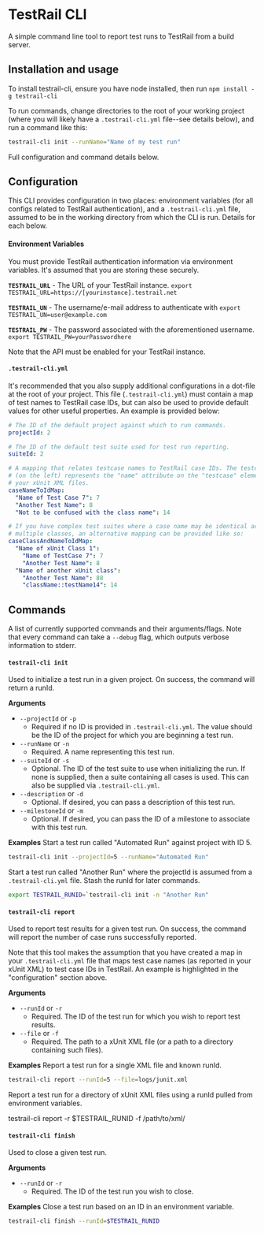 # TestRail CLI

A simple command line tool to report test runs to TestRail from a build server.


## Installation and usage

To install testrail-cli, ensure you have node installed, then run
`npm install -g testrail-cli`

To run commands, change directories to the root of your working project (where
you will likely have a `.testrail-cli.yml` file--see details below), and run a
command like this:

```sh
testrail-cli init --runName="Name of my test run"
```

Full configuration and command details below.


## Configuration

This CLI provides configuration in two places: environment variables (for all
configs related to TestRail authentication), and a `.testrail-cli.yml` file,
assumed to be in the working directory from which the CLI is run. Details for
each below.

#### Environment Variables

You must provide TestRail authentication information via environment variables.
It's assumed that you are storing these securely.

__`TESTRAIL_URL`__ - The URL of your TestRail instance.
`export TESTRAIL_URL=https://[yourinstance].testrail.net`

__`TESTRAIL_UN`__ - The username/e-mail address to authenticate with
`export TESTRAIL_UN=user@example.com`

__`TESTRAIL_PW`__ - The password associated with the aforementioned username.
`export TESTRAIL_PW=yourPasswordhere`

Note that the API must be enabled for your TestRail instance.

#### `.testrail-cli.yml`

It's recommended that you also supply additional configurations in a dot-file
at the root of your project. This file (`.testrail-cli.yml`) must contain a map
of test names to TestRail case IDs, but can also be used to provide default
values for other useful properties. An example is provided below:

```yaml
# The ID of the default project against which to run commands.
projectId: 2

# The ID of the default test suite used for test run reporting.
suiteId: 2

# A mapping that relates testcase names to TestRail case IDs. The testcase name
# (on the left) represents the "name" attribute on the "testcase" element in
# your xUnit XML files.
caseNameToIdMap:
  "Name of Test Case 7": 7
  "Another Test Name": 8
  "Not to be confused with the class name": 14

# If you have complex test suites where a case name may be identical across
# multiple classes, an alternative mapping can be provided like so:
caseClassAndNameToIdMap:
  "Name of xUnit Class 1":
    "Name of TestCase 7": 7
    "Another Test Name": 8
  "Name of another xUnit class":
    "Another Test Name": 88
    "className::testName14": 14
```


## Commands

A list of currently supported commands and their arguments/flags. Note that
every command can take a `--debug` flag, which outputs verbose information to
stderr.

#### `testrail-cli init`

Used to initialize a test run in a given project. On success, the command will
return a runId.

__Arguments__
- `--projectId` or `-p`
  - Required if no ID is provided in `.testrail-cli.yml`. The value should
    be the ID of the project for which you are beginning a test run.
- `--runName` or `-n`
  - Required. A name representing this test run.
- `--suiteId` or `-s`
  - Optional. The ID of the test suite to use when initializing the run. If
    none is supplied, then a suite containing all cases is used. This can
    also be supplied via `.testrail-cli.yml`.
- `--description` or `-d`
  - Optional. If desired, you can pass a description of this test run.
- `--milestoneId` or `-m`
  - Optional. If desired, you can pass the ID of a milestone to associate
    with this test run.

__Examples__
Start a test run called "Automated Run" against project with ID 5.
```sh
testrail-cli init --projectId=5 --runName="Automated Run"
```

Start a test run called "Another Run" where the projectId is assumed from a
`.testrail-cli.yml` file. Stash the runId for later commands.
```sh
export TESTRAIL_RUNID=`testrail-cli init -n "Another Run"
```

#### `testrail-cli report`

Used to report test results for a given test run. On success, the command will
report the number of case runs successfully reported.

Note that this tool makes the assumption that you have created a map in your
`.testrail-cli.yml` file that maps test case names (as reported in your xUnit
XML) to test case IDs in TestRail. An example is highlighted in the
"configuration" section above.

__Arguments__
- `--runId` or `-r`
  - Required. The ID of the test run for which you wish to report test results.
- `--file` or `-f`
  - Required. The path to a xUnit XML file (or a path to a directory containing
    such files).

__Examples__
Report a test run for a single XML file and known runId.
```sh
testrail-cli report --runId=5 --file=logs/junit.xml
```

Report a test run for a directory of xUnit XML files using a runId pulled from
environment variables.

testrail-cli report -r $TESTRAIL_RUNID -f /path/to/xml/

#### `testrail-cli finish`

Used to close a given test run.

__Arguments__
- `--runId` or `-r`
  - Required. The ID of the test run you wish to close.

__Examples__
Close a test run based on an ID in an environment variable.
```sh
testrail-cli finish --runId=$TESTRAIL_RUNID
```
